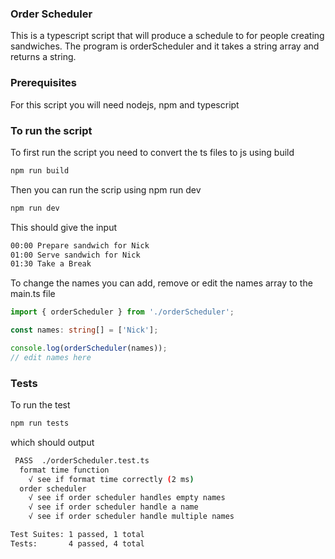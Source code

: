 ### Order Scheduler

This is a typescript script that will produce a schedule to for
people creating sandwiches. The program is orderScheduler and it takes a string array and returns a string.

### Prerequisites

For this script you will need nodejs, npm and typescript

### To run the script

To first run the script you need to convert the ts files to js using build

```sh
npm run build
```

Then you can run the scrip using npm run dev

```sh
npm run dev
```

This should give the input

```sh
00:00 Prepare sandwich for Nick
01:00 Serve sandwich for Nick
01:30 Take a Break
```

To change the names you can add, remove or edit the names array to
the main.ts file

```typescript
import { orderScheduler } from './orderScheduler';

const names: string[] = ['Nick'];

console.log(orderScheduler(names));
// edit names here
```

### Tests

To run the test

```sh
npm run tests
```

which should output

```sh
 PASS  ./orderScheduler.test.ts
  format time function
    √ see if format time correctly (2 ms)
  order scheduler
    √ see if order scheduler handles empty names
    √ see if order scheduler handle a name
    √ see if order scheduler handle multiple names

Test Suites: 1 passed, 1 total
Tests:       4 passed, 4 total
```
